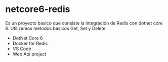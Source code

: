 # netcore6-redis
Es un proyecto basico que consiste la integración de Redis con dotnet core 6. Utilizamos métodos basicos Get, Set y Delete.

- DotNet Core 6
- Docker for Redis
- VS Code
- Web Api project
